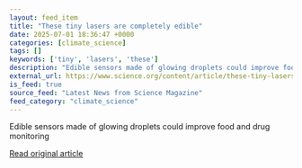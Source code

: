 ```yaml
---
layout: feed_item
title: "These tiny lasers are completely edible"
date: 2025-07-01 18:36:47 +0000
categories: [climate_science]
tags: []
keywords: ['tiny', 'lasers', 'these']
description: "Edible sensors made of glowing droplets could improve food and drug monitoring"
external_url: https://www.science.org/content/article/these-tiny-lasers-are-completely-edible
is_feed: true
source_feed: "Latest News from Science Magazine"
feed_category: "climate_science"
---
```


Edible sensors made of glowing droplets could improve food and drug monitoring

[Read original article](https://www.science.org/content/article/these-tiny-lasers-are-completely-edible)
